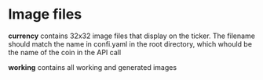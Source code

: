 # Image files

**currency** contains 32x32 image files that display on the ticker. The filename should match the name in confi.yaml in the root directory, which whould be the name of the coin in the API call

**working** contains all working and generated images



